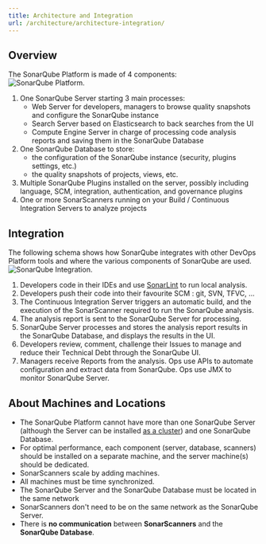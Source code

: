 ```yaml
---
title: Architecture and Integration
url: /architecture/architecture-integration/
---
```

## Overview
The SonarQube Platform is made of 4 components:  
![SonarQube Platform.](/images/architecture-scanning.png)

1. One SonarQube Server starting 3 main processes:
    * Web Server for developers, managers to browse quality snapshots and configure the SonarQube instance
    * Search Server based on Elasticsearch to back searches from the UI
    * Compute Engine Server in charge of processing code analysis reports and saving them in the SonarQube Database
2. One SonarQube Database to store:
    * the configuration of the SonarQube instance (security, plugins settings, etc.)
    * the quality snapshots of projects, views, etc.
3. Multiple SonarQube Plugins installed on the server, possibly including language, SCM, integration, authentication, and governance plugins
4. One or more SonarScanners running on your Build / Continuous Integration Servers to analyze projects

## Integration
The following schema shows how SonarQube integrates with other DevOps Platform tools and where the various components of SonarQube are used.  
![SonarQube Integration.](/images/architecture-integrate.png)

1. Developers code in their IDEs and use [SonarLint](https://sonarlint.org) to run local analysis.
2. Developers push their code into their favourite SCM : git, SVN, TFVC, ...
3. The Continuous Integration Server triggers an automatic build, and the execution of the SonarScanner required to run the SonarQube analysis.
4. The analysis report is sent to the SonarQube Server for processing.
5. SonarQube Server processes and stores the analysis report results in the SonarQube Database, and displays the results in the UI.
6. Developers review, comment, challenge their Issues to manage and reduce their Technical Debt through the SonarQube UI.
7. Managers receive Reports from the analysis.
Ops use APIs to automate configuration and extract data from SonarQube.
Ops use JMX to monitor SonarQube Server.

## About Machines and Locations
* The SonarQube Platform cannot have more than one SonarQube Server (although the Server can be installed [as a cluster](/setup/install-cluster/)) and one SonarQube Database.
* For optimal performance, each component (server, database, scanners) should be installed on a separate machine, and the server machine(s) should be dedicated.
* SonarScanners scale by adding machines.
* All machines must be time synchronized.
* The SonarQube Server and the SonarQube Database must be located in the same network
* SonarScanners don't need to be on the same network as the SonarQube Server.
* There is **no communication** between **SonarScanners** and the **SonarQube Database**.
